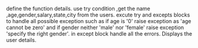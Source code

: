 define the function details.
use try condition ,get the name ,age,gender,salary,state,city from the users.
excute try and excepts blocks to handle all possible exception such as if age is '0' raise exception as 'age cannot be zero' and if gender neither 'male' nor 'female'  raise exception 'specify the right gender'.
in except block handle all the errors.
Displays the user details.

